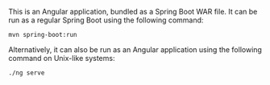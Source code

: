 This is an Angular application, bundled as a Spring Boot WAR file.
It can be run as a regular Spring Boot using the following command:

```
mvn spring-boot:run
```

Alternatively, it can also be run as an Angular application using the
following command on Unix-like systems:

```
./ng serve
```